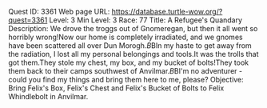 Quest ID: 3361
Web page URL: https://database.turtle-wow.org/?quest=3361
Level: 3
Min Level: 3
Race: 77
Title: A Refugee's Quandary
Description: We drove the troggs out of Gnomeregan, but then it all went so horribly wrong!Now our home is completely irradiated, and we gnomes have been scattered all over Dun Morogh.$B$BIn my haste to get away from the radiation, I lost all my personal belongings and tools.It was the trolls that got them.They stole my chest, my box, and my bucket of bolts!They took them back to their camps southwest of Anvilmar.$B$BI'm no adventurer - could you find my things and bring them here to me, please?
Objective: Bring Felix's Box, Felix's Chest and Felix's Bucket of Bolts to Felix Whindlebolt in Anvilmar.

